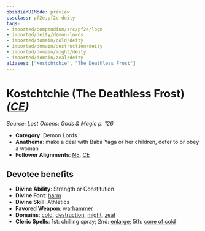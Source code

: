 ```yaml
---
obsidianUIMode: preview
cssclass: pf2e,pf2e-deity
tags:
- imported/compendium/src/pf2e/logm
- imported/deity/demon-lords
- imported/domain/cold/deity
- imported/domain/destruction/deity
- imported/domain/might/deity
- imported/domain/zeal/deity
aliases: ["Kostchtchie", "The Deathless Frost"]
---
```

# Kostchtchie (The Deathless Frost) *([CE](chaotic-evil-b1.md))*  
*Source: Lost Omens: Gods & Magic p. 126*  

- **Category**: Demon Lords
- **Anathema**: make a deal with Baba Yaga or her children, defer to or obey a woman
- **Follower Alignments**: [NE](neutral-evil-b1.md), [CE](chaotic-evil-b1.md)

## Devotee benefits

- **Divine Ability**: Strength or Constitution
- **Divine Font**: [harm](../../spells/harm.md)
- **Divine Skill**: Athletics
- **Favored Weapon**: [warhammer](../../equipment/items/warhammer.md)
- **Domains**: [cold](../domains.md#Cold), [destruction](../domains.md#Destruction), [might](../domains.md#Might), [zeal](../domains.md#Zeal)
- **Cleric Spells**: 1st: chilling spray; 2nd: [enlarge](../../spells/enlarge.md); 5th: [cone of cold](../../spells/cone-of-cold.md)